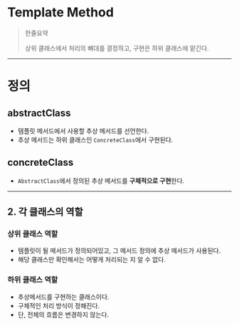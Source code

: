 # Template Method

>한줄요약
> 
> 상위 클래스에서 처리의 뼈대를 결정하고, 구현은 하위 클래스에 맡긴다.
---
# 정의 
## abstractClass
- 템플릿 메서드에서 사용할 추상 메서드를 선언한다.
- 추상 메서드는 하위 클래스인 `ConcreteClass`에서 구현된다.

## concreteClass
- `AbstractClass`에서 정의된 추상 메서드를 **구체적으로 구현**한다.
---
## 2. 각 클래스의 역할
### 상위 클래스 역할
- 템플릿이 될 메서드가 정의되어있고, 그 메서드 정의에 추상 메서드가 사용된다.
- 해당 클래스만 확인해서는 어떻게 처리되는 지 알 수 없다.

### 하위 클래스 역할
- 추상메서드를 구현하는 클래스이다.
- 구체적인 처리 방식이 정해진다.
- 단, 전체의 흐름은 변경하지 않는다.



